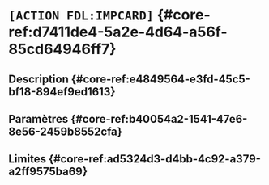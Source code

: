 # `[ACTION FDL:IMPCARD]` {#core-ref:d7411de4-5a2e-4d64-a56f-85cd64946ff7}

## Description  {#core-ref:e4849564-e3fd-45c5-bf18-894ef9ed1613}


## Paramètres {#core-ref:b40054a2-1541-47e6-8e56-2459b8552cfa}


## Limites {#core-ref:ad5324d3-d4bb-4c92-a379-a2ff9575ba69}


<!-- link -->